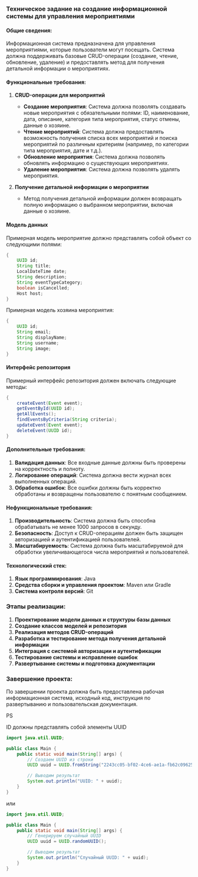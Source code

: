 
### Техническое задание на создание информационной системы для управления мероприятиями

#### Общие сведения:
Информационная система предназначена для управления мероприятиями, которые пользователи могут посещать. Система должна поддерживать базовые CRUD-операции (создание, чтение, обновление, удаление) и предоставлять метод для получения детальной информации о мероприятиях.

#### Функциональные требования:

1. **CRUD-операции для мероприятий**
    - **Создание мероприятия**: Система должна позволять создавать новые мероприятия с обязательными полями: ID, наименование, дата, описание, категория типа мероприятия, статус отмены, данные о хозяине.
    - **Чтение мероприятий**: Система должна предоставлять возможность получения списка всех мероприятий и поиска мероприятий по различным критериям (например, по категории типа мероприятия, дате и т.д.).
    - **Обновление мероприятия**: Система должна позволять обновлять информацию о существующих мероприятиях.
    - **Удаление мероприятия**: Система должна позволять удалять мероприятия.

2. **Получение детальной информации о мероприятии**
    - Метод получения детальной информации должен возвращать полную информацию о выбранном мероприятии, включая данные о хозяине.

#### Модель данных

Примерная модель мероприятие должно представлять собой объект со следующими полями:
```java
{
    UUID id;
    String title;
    LocalDateTime date;
    String description;
    String eventTypeCategory;
    boolean isCancelled;
    Host host;
}
```

Примерная модель хозяина мероприятия:
```java
{
    UUID id;
    String email;
    String displayName;
    String username;
    String image;
}
```

#### Интерфейс репозитория
Примерный интерфейс репозитория должен включать следующие методы:
```java
{
    createEvent(Event event);
    getEventById(UUID id);
    getAllEvents();
    findEventsByCriteria(String criteria);
    updateEvent(Event event);
    deleteEvent(UUID id);
}
```

#### Дополнительные требования:
1. **Валидация данных**: Все входные данные должны быть проверены на корректность и полноту.
2. **Логирование операций**: Система должна вести журнал всех выполненных операций.
3. **Обработка ошибок**: Все ошибки должны быть корректно обработаны и возвращены пользователю с понятным сообщением.

#### Нефункциональные требования:
1. **Производительность**: Система должна быть способна обрабатывать не менее 1000 запросов в секунду.
2. **Безопасность**: Доступ к CRUD-операциям должен быть защищен авторизацией и аутентификацией пользователей.
3. **Масштабируемость**: Система должна быть масштабируемой для обработки увеличивающегося числа мероприятий и пользователей.

#### Технологический стек:
1. **Язык программирования**: Java
2. **Средства сборки и управления проектом**: Maven или Gradle
3. **Система контроля версий**: Git

### Этапы реализации:
1. **Проектирование модели данных и структуры базы данных**
2. **Создание классов моделей и репозитория**
3. **Реализация методов CRUD-операций**
4. **Разработка и тестирование метода получения детальной информации**
5. **Интеграция с системой авторизации и аутентификации**
6. **Тестирование системы и исправление ошибок**
7. **Развертывание системы и подготовка документации**

### Завершение проекта:
По завершении проекта должна быть предоставлена рабочая информационная система, исходный код, инструкция по развертыванию и пользовательская документация.

PS 

ID должны представлять собой элементы UUID

```java
import java.util.UUID;

public class Main {
    public static void main(String[] args) {
        // Создаем UUID из строки
        UUID uuid = UUID.fromString("2243cc05-bf02-4ce6-ae1a-fb62c0962581");

        // Выводим результат
        System.out.println("UUID: " + uuid);
    }
}
```

или

```java
import java.util.UUID;

public class Main {
    public static void main(String[] args) {
        // Генерируем случайный UUID
        UUID uuid = UUID.randomUUID();

        // Выводим результат
        System.out.println("Случайный UUID: " + uuid);
    }
}
```
